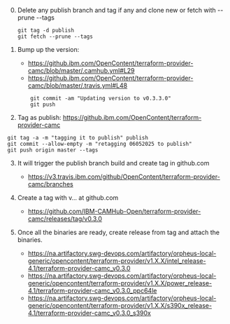 0. Delete any publish branch and tag if any and clone new or fetch with --prune --tags 
    ```
    git tag -d publish
    git fetch --prune --tags
    ```
1. Bump up the version: 
    - https://github.ibm.com/OpenContent/terraform-provider-camc/blob/master/.camhub.yml#L29
    - https://github.ibm.com/OpenContent/terraform-provider-camc/blob/master/.travis.yml#L48

    ```
        git commit -am "Updating version to v0.3.3.0"
        git push 
    ```

2. Tag as publish: https://github.ibm.com/OpenContent/terraform-provider-camc
```
git tag -a -m "tagging it to publish" publish
git commit --allow-empty -m "retagging 06052025 to publish"
git push origin master --tags
```

3. It will trigger the publish branch build and create tag in github.com
    - https://v3.travis.ibm.com/github/OpenContent/terraform-provider-camc/branches

4. Create a tag with v… at github.com
    - https://github.com/IBM-CAMHub-Open/terraform-provider-camc/releases/tag/v0.3.0

5. Once all the binaries are ready, create release from tag and attach the binaries.
    - https://na.artifactory.swg-devops.com/artifactory/orpheus-local-generic/opencontent/terraform-provider/v1.X.X/intel_release-4.1/terraform-provider-camc_v0.3.0
    - https://na.artifactory.swg-devops.com/artifactory/orpheus-local-generic/opencontent/terraform-provider/v1.X.X/power_release-4.1/terraform-provider-camc_v0.3.0_ppc64le
    - https://na.artifactory.swg-devops.com/artifactory/orpheus-local-generic/opencontent/terraform-provider/v1.X.X/s390x_release-4.1/terraform-provider-camc_v0.3.0_s390x
